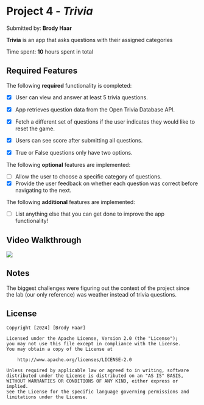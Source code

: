 # Project 4 - *Trivia*

Submitted by: **Brody Haar**

**Trivia** is an app that asks questions with their assigned categories

Time spent: **10** hours spent in total

## Required Features

The following **required** functionality is completed:

- [X] User can view and answer at least 5 trivia questions.
- [X] App retrieves question data from the Open Trivia Database API.
- [X] Fetch a different set of questions if the user indicates they would like to reset the game.
- [X] Users can see score after submitting all questions.
- [X] True or False questions only have two options.


The following **optional** features are implemented:

  
- [ ] Allow the user to choose a specific category of questions.
- [X] Provide the user feedback on whether each question was correct before navigating to the next.

The following **additional** features are implemented:

- [ ] List anything else that you can get done to improve the app functionality!

## Video Walkthrough

<div>
    <a href="https://www.loom.com/share/c6885594a0644c88bef567e41c6e921a">
    </a>
    <a href="https://www.loom.com/share/c6885594a0644c88bef567e41c6e921a">
      <img style="max-width:300px;" src="https://cdn.loom.com/sessions/thumbnails/c6885594a0644c88bef567e41c6e921a-with-play.gif">
    </a>
  </div>

## Notes

The biggest challenges were figuring out the context of the project since the lab (our only reference) was weather instead of trivia questions.

## License

    Copyright [2024] [Brody Haar]

    Licensed under the Apache License, Version 2.0 (the "License");
    you may not use this file except in compliance with the License.
    You may obtain a copy of the License at

        http://www.apache.org/licenses/LICENSE-2.0

    Unless required by applicable law or agreed to in writing, software
    distributed under the License is distributed on an "AS IS" BASIS,
    WITHOUT WARRANTIES OR CONDITIONS OF ANY KIND, either express or implied.
    See the License for the specific language governing permissions and
    limitations under the License.
